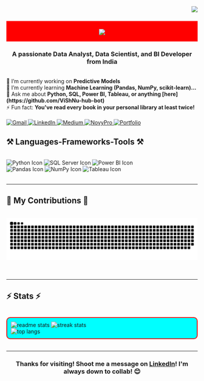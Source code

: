 <img align="right" src="https://visitor-badge.laobi.icu/badge?page_id=ViShNu-hub-bot.ViShNu-hub-bot" />
<h1 align="center" style="color: cyan; background-color: red; padding: 10px;">
    <img src="https://readme-typing-svg.herokuapp.com/?font=Righteous&size=35&center=true&vCenter=true&width=500&height=70&duration=4000&lines=Hi+There!+👋;+I'm+Vishnukanth+K!;">
</h1>

<h3 align="center">A passionate Data Analyst, Data Scientist, and BI Developer from India </h3>

<br/>

  <div>
    🔭 I’m currently working on <strong>Predictive Models</strong><br>
    🌱 I’m currently learning <strong>Machine Learning (Pandas, NumPy, scikit-learn)...</strong><br>
    💬 Ask me about <strong>Python, SQL, Power BI, Tableau, or anything [here](https://github.com/ViShNu-hub-bot)</strong><br>
    ⚡ Fun fact: <strong>You've read every book in your personal library at least twice!</strong>
  </div>
  <br>
  <div> 
    <a href="mailto:vishnukanthvis@gmail.com">
      <img src="https://img.shields.io/badge/Gmail-333333?style=for-the-badge&logo=gmail&logoColor=red" alt="Gmail">
    </a>
    <a href="https://www.linkedin.com/in/vishnukanth-k-a5552327b/" target="_blank">
      <img src="https://img.shields.io/badge/LinkedIn-0077B5?style=for-the-badge&logo=linkedin&logoColor=white" alt="LinkedIn">
    </a>
    <a href="https://medium.com/@vishnukanthvis" target="_blank">
      <img src="https://img.shields.io/badge/Medium-000000?style=for-the-badge&logo=medium&logoColor=white" alt="Medium">
    </a>
    <a href="https://www.novypro.com/profile_projects/vishnukanthk" target="_blank">
      <img src="https://img.shields.io/badge/NovyPro-7B68EE?style=for-the-badge&logo=checkmarx&logoColor=white" alt="NovyPro">
    </a>
    <a href="https://vishnukanth.vercel.app" target="_blank">
      <img src="https://img.shields.io/badge/Portfolio-lightcoral?style=for-the-badge&logo=V&logoColor=white" alt="Portfolio">
    </a>
  </div>

  <h2>⚒️ Languages-Frameworks-Tools ⚒️</h2>
  <br>
  <div>
    <img src="https://img.icons8.com/color/48/000000/python.png" width="48" alt="Python Icon">
    <img src="https://cdn-icons-png.flaticon.com/128/4492/4492311.png" width="48" alt="SQL Server Icon">
    <img src="https://img.icons8.com/color/48/000000/power-bi.png" width="48" alt="Power BI Icon"><br>
    <img src="https://img.icons8.com/color/48/000000/pandas.png" width="48" alt="Pandas Icon">
    <img src="https://img.icons8.com/color/48/000000/numpy.png" width="48" alt="NumPy Icon">
    <img src="https://cdn.iconscout.com/icon/free/png-512/free-tableau-5376637-4489897.png" width="48" alt="Tableau Icon">
  </div>

  <br>
  <hr>
  <div>
    <h2>🐍 My Contributions 🐍</h2>
    <br>
    <img alt="snake eating my contributions" src="https://raw.githubusercontent.com/salesp07/salesp07/output/github-contribution-grid-snake.svg">
    <br><br><br>
  </div>
  <hr>
  <h2>⚡ Stats ⚡</h2>
  <br>
  <div style="background-color: cyan; padding: 10px; border-radius: 10px; border: 2px solid red;">
    <img width="390" src="https://github-readme-stats.vercel.app/api?username=ViShNu-hub-bot&count_private=true&theme=react&border_radius=10" alt="readme stats">
    <img width="390" src="https://github-readme-streak-stats.herokuapp.com/?user=ViShNu-hub-bot&count_private=true&theme=react&border_radius=10" alt="streak stats">
    <br>
    <img width="325" src="https://github-readme-stats.vercel.app/api/top-langs/?username=ViShNu-hub-bot&langs_count=2&layout=compact&theme=react&border_radius=10&hide=html&exclude_repo=github-readme-stats&hide_border=true&title_color=4CAF50&bg_color=FFFFFF00&text_color=000" alt="top langs">
  </div>
  <br>
  <hr>
  <div align="center">
    <h3>Thanks for visiting! Shoot me a message on <a href="https://www.linkedin.com/in/vishnukanth-k-a5552327b/">LinkedIn</a>! I'm always down to collab! 😊</h3>
  </div>
</div>
